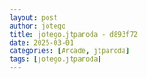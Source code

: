 ```yaml
---
layout: post
author: jotego
title: jotego.jtparoda - d893f72
date: 2025-03-01
categories: [Arcade, jtparoda]
tags: [jotego.jtparoda]
---
```


